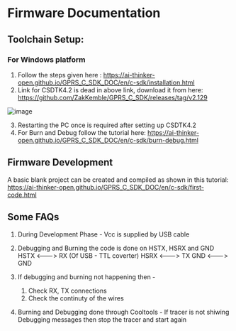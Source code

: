 # Firmware Documentation 

## Toolchain Setup:
### For Windows platform

1. Follow the steps given here : https://ai-thinker-open.github.io/GPRS_C_SDK_DOC/en/c-sdk/installation.html
2. Link for CSDTK4.2 is dead in above link, download it from here: https://github.com/ZakKemble/GPRS_C_SDK/releases/tag/v2.129   

![image](https://user-images.githubusercontent.com/16812616/196235398-e553fd67-b6b5-40a5-88c3-71631d420004.png)

3. Restarting the PC once is required after setting up CSDTK4.2
4. For Burn and Debug follow the tutorial here: https://ai-thinker-open.github.io/GPRS_C_SDK_DOC/en/c-sdk/burn-debug.html


## Firmware Development

A basic blank project can be created and compiled as shown in this tutorial: https://ai-thinker-open.github.io/GPRS_C_SDK_DOC/en/c-sdk/first-code.html

## Some FAQs
1. During Development Phase - Vcc is supplied by USB cable
2. Debugging and Burning the code is done on HSTX, HSRX and GND
   HSTX <---> RX  (Of USB - TTL coverter)
   HSRX <---> TX
   GND  <---> GND

3. If debugging and burning not happening then -
   1. Check RX, TX connections
   2. Check the continuty of the wires
4. Burning and Debugging done through Cooltools - If tracer is not shiwing Debugging messages then stop the tracer and start again
